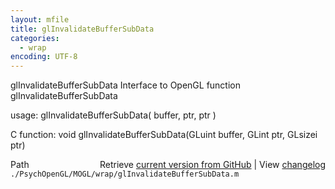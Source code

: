```yaml
---
layout: mfile
title: glInvalidateBufferSubData
categories:
  - wrap
encoding: UTF-8
---
```


glInvalidateBufferSubData  Interface to OpenGL function glInvalidateBufferSubData  

usage:  glInvalidateBufferSubData( buffer, ptr, ptr )  

C function:  void glInvalidateBufferSubData(GLuint buffer, GLint ptr, GLsizei ptr)  


<div class="code_header" style="text-align:right;">
  <span style="float:left;">Path&nbsp;&nbsp;</span> <span class="counter">Retrieve <a href=
  "https://raw.github.com/Psychtoolbox-3/Psychtoolbox-3/beta/./PsychOpenGL/MOGL/wrap/glInvalidateBufferSubData.m">current version from GitHub</a> | View <a href=
  "https://github.com/Psychtoolbox-3/Psychtoolbox-3/commits/beta/./PsychOpenGL/MOGL/wrap/glInvalidateBufferSubData.m">changelog</a></span>
</div>
<div class="code">
  <code>./PsychOpenGL/MOGL/wrap/glInvalidateBufferSubData.m</code>
</div>
